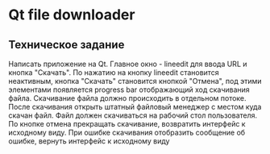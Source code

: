 # Qt file downloader

## Техническое задание

Написать приложение на Qt. Главное окно - lineedit для ввода URL и кнопка "Скачать". По нажатию на кнопку lineedit становится неактивным, кнопка "Скачать" становится кнопкой "Отмена", под этими элементами появляется progress bar отображающий ход скачивания файла. Скачивание файла должно происходить в отдельном потоке. После скачивания открыть штатный файловый менеджер с местом куда скачан файл. Файл должен скачиваться на рабочий стол пользователя. По кнопке отмена прекращать скачивание, возвратить интерфейс к исходному виду. При ошибке скачивания отобразить сообщение об ошибке, вернуть интерфейс к исходному виду
